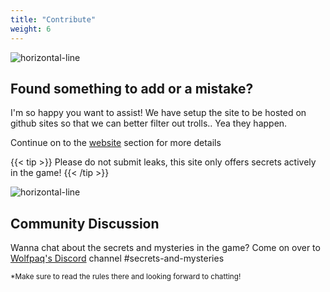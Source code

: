 ```yaml
---
title: "Contribute"
weight: 6
---
```

![horizontal-line](/images/green-line.png)
## Found something to add or a mistake?

I'm so happy you want to assist! We have setup the site to be hosted on github sites so that we can better filter out trolls.. Yea they happen.

Continue on to the [website](/contribute/website) section for more details

{{< tip >}}
Please do not submit leaks, this site only offers secrets actively in the game!
{{< /tip >}}

![horizontal-line](/images/green-line.png)

## Community Discussion

Wanna chat about the secrets and mysteries in the game? Come on over to [Wolfpaq's Discord](https://discord.gg/wolfpaqgames) channel #secrets-and-mysteries 

<sub>*Make sure to read the rules there and looking forward to chatting!</sub>
